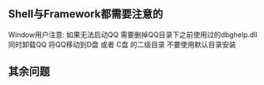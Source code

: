 ## Shell与Framework都需要注意的
Window用户注意: 如果无法启动QQ 需要删掉QQ目录下之前使用过的dbghelp.dll 同时卸载QQ 将QQ移动到D盘 或者 C盘 的二级目录 不要使用默认目录安装

## 其余问题
